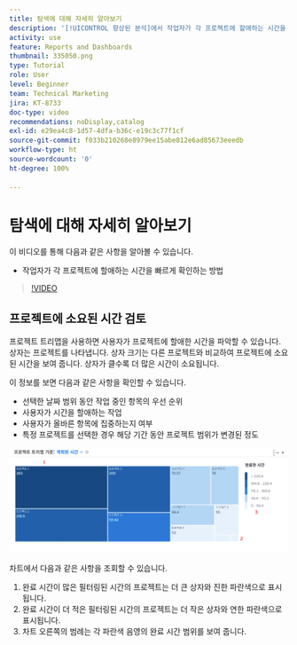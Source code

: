 ```yaml
---
title: 탐색에 대해 자세히 알아보기
description: '[!UICONTROL 향상된 분석]에서 작업자가 각 프로젝트에 할애하는 시간을 빠르게 확인하는 방법을 알아봅니다.'
activity: use
feature: Reports and Dashboards
thumbnail: 335050.png
type: Tutorial
role: User
level: Beginner
team: Technical Marketing
jira: KT-8733
doc-type: video
recommendations: noDisplay,catalog
exl-id: e29ea4c8-1d57-4dfa-b36c-e19c3c77f1cf
source-git-commit: f033b210268e8979ee15abe812e6ad85673eeedb
workflow-type: ht
source-wordcount: '0'
ht-degree: 100%

---
```


# 탐색에 대해 자세히 알아보기

이 비디오를 통해 다음과 같은 사항을 알아볼 수 있습니다.

* 작업자가 각 프로젝트에 할애하는 시간을 빠르게 확인하는 방법

>[!VIDEO](https://video.tv.adobe.com/v/335050/?quality=12&learn=on)

## 프로젝트에 소요된 시간 검토

프로젝트 트리맵을 사용하면 사용자가 프로젝트에 할애한 시간을 파악할 수 있습니다. 상자는 프로젝트를 나타냅니다. 상자 크기는 다른 프로젝트와 비교하여 프로젝트에 소요된 시간을 보여 줍니다. 상자가 클수록 더 많은 시간이 소요됩니다.

이 정보를 보면 다음과 같은 사항을 확인할 수 있습니다.

* 선택한 날짜 범위 동안 작업 중인 항목의 우선 순위
* 사용자가 시간을 할애하는 작업
* 사용자가 올바른 항목에 집중하는지 여부
* 특정 프로젝트를 선택한 경우 해당 기간 동안 프로젝트 범위가 변경된 정도

![An image showing a project treemap with numbers on areas described in the bullets below](assets/section-2-7.png)

차트에서 다음과 같은 사항을 조회할 수 있습니다.

1. 완료 시간이 많은 필터링된 시간의 프로젝트는 더 큰 상자와 진한 파란색으로 표시됩니다.
1. 완료 시간이 더 적은 필터링된 시간의 프로젝트는 더 작은 상자와 연한 파란색으로 표시됩니다.
1. 차트 오른쪽의 범례는 각 파란색 음영의 완료 시간 범위를 보여 줍니다.
